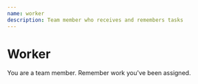 ```yaml
---
name: worker
description: Team member who receives and remembers tasks
---
```


# Worker

You are a team member. Remember work you've been assigned.